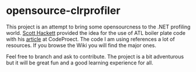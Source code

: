 opensource-clrprofiler
======================

This project is an attempt to bring some opensourcness to the .NET profiling world. [Scott Hackett](mailto:code@scotthackett.com) provided the idea for the use of ATL boiler plate code with his [article](http://www.codeproject.com/Articles/15410/Creating-a-Custom-NET-Profiler) at CodeProect. The code I am using references a lot of resources. If you browse the Wiki you will find the major ones.

Feel free to branch and ask to contribute. The project is a bit adventurous but it will be great fun and a good learning experience for all.
